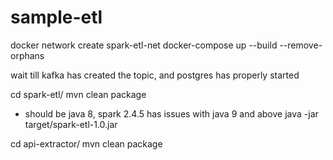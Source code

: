 # sample-etl

docker network create spark-etl-net
docker-compose up --build --remove-orphans

 wait till kafka has created the topic, and postgres has properly started


 
cd spark-etl/
mvn clean package
* should be java 8, spark 2.4.5 has issues with java 9 and above
 java -jar target/spark-etl-1.0.jar
 
cd api-extractor/
mvn clean package
